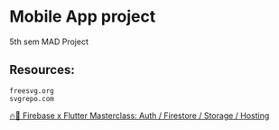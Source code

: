 # Mobile App project

5th sem MAD Project

## Resources:

    freesvg.org
    svgrepo.com


  [🔥📱 Firebase x Flutter Masterclass: Auth / Firestore / Storage / Hosting](https://www.youtube.com/watch?v=0RWLaJxW7Oc)